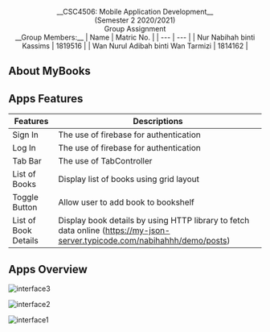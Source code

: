<p align="center">
  __CSC4506: Mobile Application Development__
  <br />
  (Semester 2 2020/2021)
  <br />
  Group Assignment
  <br />
  __Group Members:__
  | Name | Matric No. |
  | --- | --- |
  | Nur Nabihah binti Kassims | 1819516 |
  | Wan Nurul Adibah binti Wan Tarmizi | 1814162 |
</p>


## About MyBooks


## Apps Features

| Features | Descriptions |
| --- | --- |
| Sign In | The use of firebase for authentication |
| Log In | The use of firebase for authentication |
| Tab Bar | The use of TabController |
| List of Books | Display list of books using grid layout |
| Toggle Button | Allow user to add book to bookshelf |
| List of Book Details | Display book details by using HTTP library to fetch data online (https://my-json-server.typicode.com/nabihahhh/demo/posts) |


## Apps Overview

![interface3](https://user-images.githubusercontent.com/35028821/123841383-0f23b780-d942-11eb-9ce6-16820d5f5974.PNG)

![interface2](https://user-images.githubusercontent.com/35028821/123841422-1d71d380-d942-11eb-95ef-f34f0e11b855.PNG)

![interface1](https://user-images.githubusercontent.com/35028821/123842082-f4057780-d942-11eb-9c6c-79f18b1a69f6.PNG)





